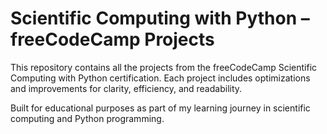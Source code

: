 # Scientific Computing with Python – freeCodeCamp Projects

This repository contains all the projects from the freeCodeCamp Scientific Computing with Python certification.
Each project includes optimizations and improvements for clarity, efficiency, and readability.

Built for educational purposes as part of my learning journey in scientific computing and Python programming.
